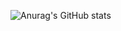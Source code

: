 
![Anurag's GitHub stats](https://github-readme-stats.vercel.app/api?username=anuraghazra&show_icons=true&theme=radical)

<!---
nathanMcL/nathanMcL is a ✨ special ✨ repository because its `README.md` (this file) appears on your GitHub profile.
You can click the Preview link to take a look at your changes.
--->

